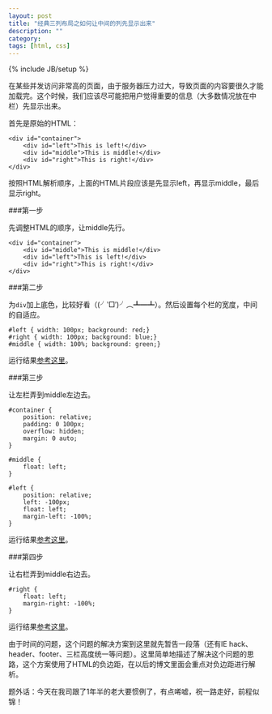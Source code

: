 ```yaml
---
layout: post
title: "经典三列布局之如何让中间的列先显示出来"
description: ""
category: 
tags: [html, css]
---
```

{% include JB/setup %}

在某些并发访问非常高的页面，由于服务器压力过大，导致页面的内容要很久才能加载完。这个时候，我们应该尽可能把用户觉得重要的信息（大多数情况放在中栏）先显示出来。

首先是原始的HTML：

    <div id="container">
        <div id="left">This is left!</div>
        <div id="middle">This is middle!</div>
        <div id="right">This is right!</div>
    </div>
    
按照HTML解析顺序，上面的HTML片段应该是先显示left，再显示middle，最后显示right。

###第一步

先调整HTML的顺序，让middle先行。

    <div id="container">
        <div id="middle">This is middle!</div>
        <div id="left">This is left!</div>
        <div id="right">This is right!</div>
    </div>
    
###第二步

为`div`加上底色，比较好看（(╯‵□′)╯︵┻━┻）。然后设置每个栏的宽度，中间的自适应。

    #left { width: 100px; background: red;}
    #right { width: 100px; background: blue;}
    #middle { width: 100%; background: green;}
    
运行结果[参考这里](http://jsfiddle.net/zBXbp/5/)。

###第三步

让左栏弄到middle左边去。

    #container { 
        position: relative;
        padding: 0 100px;
        overflow: hidden;
        margin: 0 auto;
    }
    
    #middle {
        float: left;
    }
    
    #left {
        position: relative;
        left: -100px;
        float: left;
        margin-left: -100%;   
    }
    
运行结果[参考这里](http://jsfiddle.net/zBXbp/6/)。

###第四步

让右栏弄到middle右边去。

    #right {
        float: left;
        margin-right: -100%;
    }
    
运行结果[参考这里](http://jsfiddle.net/zBXbp/7/)。

由于时间的问题，这个问题的解决方案到这里就先暂告一段落（还有IE hack、header、footer、三栏高度统一等问题）。这里简单地描述了解决这个问题的思路，这个方案使用了HTML的负边距，在以后的博文里面会重点对负边距进行解析。

题外话：今天在我司跟了1年半的老大要惯例了，有点唏嘘，祝一路走好，前程似锦！
